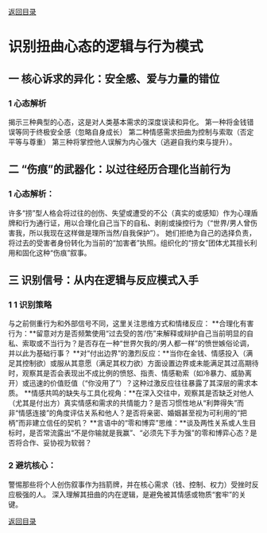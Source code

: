 [返回目录](/README.md)

# 识别扭曲心态的逻辑与行为模式

## 一 核心诉求的异化：安全感、爱与力量的错位

### 1 心态解析

揭示三种典型的心态，这是对人类基本需求的深度误读和异化。
第一种将金钱错误等同于终极安全感（忽略自身成长）
第二种情感需求扭曲为控制与索取（否定平等与尊重）
第三种将掌控他人误解为内心强大（逃避自我约束与提升）。

## 二 “伤痕”的武器化：以过往经历合理化当前行为

### 1 心态解析：

许多“捞”型人格会将过往的创伤、失望或遭受的不公（真实的或感知）作为心理盾牌和行为通行证，用以合理化自己当下的自私、剥削或操控行为（“世界/男人曾伤害我，所以我现在这样做是理所当然/自我保护”）。
她们拒绝为自己的选择负责，将过去的受害者身份转化为当前的“加害者”执照。组织化的“捞女”团体尤其擅长利用和固化这种“伤痕”叙事。

## 三 识别信号：从内在逻辑与反应模式入手

### 1 1 识别策略

与之前侧重行为和外部信号不同，这里关注思维方式和情绪反应：
**合理化有害行为：**留意对方是否频繁使用“过去受的苦/伤”来解释或辩护自己当前明显的自私、索取或不当行为？是否存在一种“世界欠我的/男人都一样”的愤世嫉俗论调，并以此为基础行事？
**对“付出边界”的激烈反应：**当你在金钱、情感投入（满足其控制欲）或服从其意愿（满足其权力欲）方面设置边界或未能满足其过高期待时，观察其是否会表现出不成比例的愤怒、指责、情感勒索（如冷暴力、威胁离开）或迅速的价值贬值（“你没用了”）？这种过激反应往往暴露了其深层的需求本质。
**情感共鸣的缺失与工具化视角：**在深入交往中，观察其是否缺乏对他人（尤其是付出方）真实情感和需求的共情能力？是否习惯性地从“利弊得失”而非“情感连接”的角度评估关系和他人？是否将亲密、婚姻甚至视为可利用的“把柄”而非建立信任的契机？
**言语中的“零和博弈”思维：**谈及两性关系或人生目标时，是否常流露出“不是你输就是我赢”、“必须先下手为强”的零和博弈心态？是否将合作、妥协视为软弱？

### 2 避坑核心：

警惕那些将个人创伤叙事作为挡箭牌，并在核心需求（钱、控制、权力）受挫时反应极强的人。
深入理解其扭曲的内在逻辑，是避免被其情感或物质“套牢”的关键。

[返回目录](/README.md)